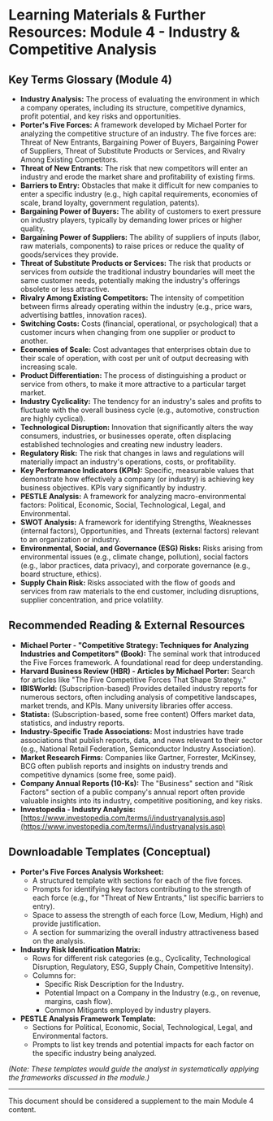 # Learning Materials & Further Resources: Module 4 - Industry & Competitive Analysis

## Key Terms Glossary (Module 4)

*   **Industry Analysis:** The process of evaluating the environment in which a company operates, including its structure, competitive dynamics, profit potential, and key risks and opportunities.
*   **Porter's Five Forces:** A framework developed by Michael Porter for analyzing the competitive structure of an industry. The five forces are: Threat of New Entrants, Bargaining Power of Buyers, Bargaining Power of Suppliers, Threat of Substitute Products or Services, and Rivalry Among Existing Competitors.
*   **Threat of New Entrants:** The risk that new competitors will enter an industry and erode the market share and profitability of existing firms.
*   **Barriers to Entry:** Obstacles that make it difficult for new companies to enter a specific industry (e.g., high capital requirements, economies of scale, brand loyalty, government regulation, patents).
*   **Bargaining Power of Buyers:** The ability of customers to exert pressure on industry players, typically by demanding lower prices or higher quality.
*   **Bargaining Power of Suppliers:** The ability of suppliers of inputs (labor, raw materials, components) to raise prices or reduce the quality of goods/services they provide.
*   **Threat of Substitute Products or Services:** The risk that products or services from *outside* the traditional industry boundaries will meet the same customer needs, potentially making the industry's offerings obsolete or less attractive.
*   **Rivalry Among Existing Competitors:** The intensity of competition between firms already operating within the industry (e.g., price wars, advertising battles, innovation races).
*   **Switching Costs:** Costs (financial, operational, or psychological) that a customer incurs when changing from one supplier or product to another.
*   **Economies of Scale:** Cost advantages that enterprises obtain due to their scale of operation, with cost per unit of output decreasing with increasing scale.
*   **Product Differentiation:** The process of distinguishing a product or service from others, to make it more attractive to a particular target market.
*   **Industry Cyclicality:** The tendency for an industry's sales and profits to fluctuate with the overall business cycle (e.g., automotive, construction are highly cyclical).
*   **Technological Disruption:** Innovation that significantly alters the way consumers, industries, or businesses operate, often displacing established technologies and creating new industry leaders.
*   **Regulatory Risk:** The risk that changes in laws and regulations will materially impact an industry's operations, costs, or profitability.
*   **Key Performance Indicators (KPIs):** Specific, measurable values that demonstrate how effectively a company (or industry) is achieving key business objectives. KPIs vary significantly by industry.
*   **PESTLE Analysis:** A framework for analyzing macro-environmental factors: Political, Economic, Social, Technological, Legal, and Environmental.
*   **SWOT Analysis:** A framework for identifying Strengths, Weaknesses (internal factors), Opportunities, and Threats (external factors) relevant to an organization or industry.
*   **Environmental, Social, and Governance (ESG) Risks:** Risks arising from environmental issues (e.g., climate change, pollution), social factors (e.g., labor practices, data privacy), and corporate governance (e.g., board structure, ethics).
*   **Supply Chain Risk:** Risks associated with the flow of goods and services from raw materials to the end customer, including disruptions, supplier concentration, and price volatility.

## Recommended Reading & External Resources

*   **Michael Porter - "Competitive Strategy: Techniques for Analyzing Industries and Competitors" (Book):** The seminal work that introduced the Five Forces framework. A foundational read for deep understanding.
*   **Harvard Business Review (HBR) - Articles by Michael Porter:** Search for articles like "The Five Competitive Forces That Shape Strategy."
*   **IBISWorld:** (Subscription-based) Provides detailed industry reports for numerous sectors, often including analysis of competitive landscapes, market trends, and KPIs. Many university libraries offer access.
*   **Statista:** (Subscription-based, some free content) Offers market data, statistics, and industry reports.
*   **Industry-Specific Trade Associations:** Most industries have trade associations that publish reports, data, and news relevant to their sector (e.g., National Retail Federation, Semiconductor Industry Association).
*   **Market Research Firms:** Companies like Gartner, Forrester, McKinsey, BCG often publish reports and insights on industry trends and competitive dynamics (some free, some paid).
*   **Company Annual Reports (10-Ks):** The "Business" section and "Risk Factors" section of a public company's annual report often provide valuable insights into its industry, competitive positioning, and key risks.
*   **Investopedia - Industry Analysis:** [https://www.investopedia.com/terms/i/industryanalysis.asp](https://www.investopedia.com/terms/i/industryanalysis.asp)

## Downloadable Templates (Conceptual)

*   **Porter's Five Forces Analysis Worksheet:**
    *   A structured template with sections for each of the five forces.
    *   Prompts for identifying key factors contributing to the strength of each force (e.g., for "Threat of New Entrants," list specific barriers to entry).
    *   Space to assess the strength of each force (Low, Medium, High) and provide justification.
    *   A section for summarizing the overall industry attractiveness based on the analysis.
*   **Industry Risk Identification Matrix:**
    *   Rows for different risk categories (e.g., Cyclicality, Technological Disruption, Regulatory, ESG, Supply Chain, Competitive Intensity).
    *   Columns for:
        *   Specific Risk Description for the Industry.
        *   Potential Impact on a Company in the Industry (e.g., on revenue, margins, cash flow).
        *   Common Mitigants employed by industry players.
*   **PESTLE Analysis Framework Template:**
    *   Sections for Political, Economic, Social, Technological, Legal, and Environmental factors.
    *   Prompts to list key trends and potential impacts for each factor on the specific industry being analyzed.

*(Note: These templates would guide the analyst in systematically applying the frameworks discussed in the module.)*

---
This document should be considered a supplement to the main Module 4 content.
